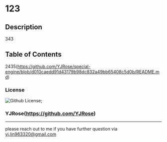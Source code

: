
  
  # 123

  ## Description

  343

  ## Table of Contents

  2435(https://github.com/YJRose/special-engine/blob/d010caedd91d43179b98dc832a49bb65408c5d0b/README.md)

  ### License

  ![Github License](https://img.shields.io/badge/license-MIT-blue.svg);

  ### YJRose(https://github.com/YJRose)

  ---
  please reach out to me if you have further question via yj.lin963320@gmail.com
